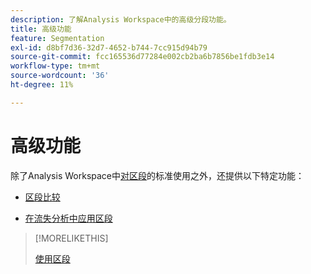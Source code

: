 ```yaml
---
description: 了解Analysis Workspace中的高级分段功能。
title: 高级功能
feature: Segmentation
exl-id: d8bf7d36-32d7-4652-b744-7cc915d94b79
source-git-commit: fcc165536d77284e002cb2ba6b7856be1fdb3e14
workflow-type: tm+mt
source-wordcount: '36'
ht-degree: 11%

---
```


# 高级功能

除了Analysis Workspace中[对区段](/help/components/segmentation/segmentation-workflow/t-seg-apply.md)的标准使用之外，还提供以下特定功能：

* [区段比较](/help/analyze/analysis-workspace/c-panels/c-segment-comparison/segment-comparison.md)

* [在流失分析中应用区段](/help/analyze/analysis-workspace/visualizations/fallout/compare-segments-fallout.md)

>[!MORELIKETHIS]
>
>[使用区段](segmentation-workflow/t-seg-apply.md)
